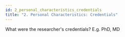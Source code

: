 ```yaml
---
id: 2_personal_characteristics_credentials
title: "2. Personal Characteristics: Credentials"
---
```

What were the researcher's credentials? E.g. PhD, MD 